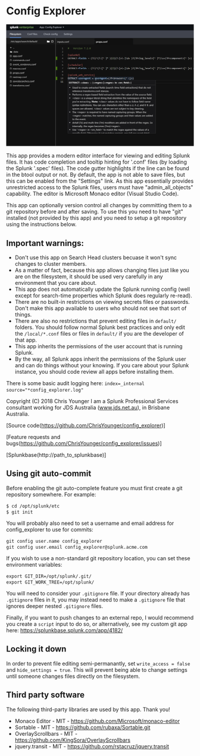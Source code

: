 # Config Explorer

![screenshot](README/screenshot1.png)

This app provides a modern editor interface for viewing and editing Splunk files. It has code completion and 
tooltip hinting for '.conf' files (by loading the Splunk '.spec' files). The code gutter highlights if the 
line can be found in the btool output or not.  By default, the app is not able to save files, but this can
be enabled from the "Settings" link. As this app essentially provides unrestricted access to the Splunk files, 
users must have "admin_all_objects" capability. The editor is Microsoft Monaco editor (Visual Studio Code).

This app can optionally version control all changes by committing them to a git repository before and after 
saving. To use this you need to have "git" installed (not provided by this app) and you need to setup a git 
repository using the instructions below.


## Important warnings:

* Don't use this app on Search Head clusters becuase it won't sync changes to cluster members. 
* As a matter of fact, because this app allows changing files just like you are on the filesystem, it should be 
used very carefully in any environment that you care about. 
* This app does not automatically update the Splunk running config (well except for search-time properties which
Splunk does regularly re-read).
* There are no built-in restrictions on viewing secrets files or passwords. Don't make this app available to 
users who should not see that sort of things.
* There are also no restrictions that prevent editing files in `default/` folders. You should follow normal Splunk 
best practices and only edit the `/local/*.conf` files or files in `default/` if you are the developer of that app.
* This app inherits the permissions of the user account that is running Splunk.
* By the way, all Splunk apps inherit the permissions of the Splunk user and can do things without your knowing. If 
you care about your Splunk instance, you should code review all apps before installing them.


There is some basic audit logging here: `index=_internal source="*config_explorer.log"`


Copyright (C) 2018 Chris Younger
I am a Splunk Professional Services consultant working for JDS Australia (www.jds.net.au), in Brisbane Australia. 


[Source code(https://github.com/ChrisYounger/config_explorer)] 

[Feature requests and bugs(https://github.com/ChrisYounger/config_explorer/issues)] 

[Splunkbase(http://path_to_splunkbase)]


  
## Using git auto-commit
Before enabling the git auto-complete feature you must first create a git repository somewhere. For example: 

```
$ cd /opt/splunk/etc
$ git init
```

You will probably also need to set a username and email address for config_explorer to use for commits:

```
git config user.name config_explorer
git config user.email config_explorer@splunk.acme.com
```

If you wish to use a non-standard git repository location, you can set these environment variables:

```
export GIT_DIR=/opt/splunk/.git/
export GIT_WORK_TREE=/opt/splunk/
```

You will need to consider your `.gitignore` file. If your directory already has `.gitignore` files in it, you 
may instead need to make a `.gitignore` file that ignores deeper nested `.gitignore` files.

Finally, if you want to push changes to an external repo, I would recommend you create a `script` input 
to do so, or alternatively, see my custom git app here: https://splunkbase.splunk.com/app/4182/


## Locking it down

In order to prevent file editing semi-permanantly, set `write_access = false`  and `hide_settings = true`.
This will prevent being able to change settings until someone changes files directly on the filesystem. 


## Third party software

The following third-party libraries are used by this app. Thank you!

* Monaco Editor - MIT - https://github.com/Microsoft/monaco-editor
* Sortable - MIT - https://github.com/rubaxa/Sortable.git
* OverlayScrollbars - MIT - https://github.com/KingSora/OverlayScrollbars
* jquery.transit - MIT - https://github.com/rstacruz/jquery.transit
